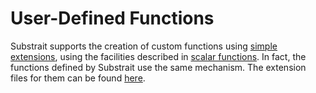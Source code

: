 # User-Defined Functions

Substrait supports the creation of custom functions using [simple extensions](../extensions/simple_extensions.md), using the facilities described in [scalar functions](scalar_functions.md). In fact, the functions defined by Substrait use the same mechanism. The extension files for them can be found [here](https://github.com/substrait-io/substrait/tree/main/extensions).
